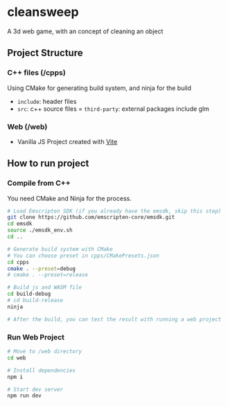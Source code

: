 # cleansweep

A 3d web game, with an concept of cleaning an object

## Project Structure

### C++ files (/cpps)

Using CMake for generating build system, and ninja for the build

- `include`: header files
- `src`: c++ source files
= `third-party`: external packages include glm

### Web (/web)

- Vanilla JS Project created with [Vite](https://vitejs.dev/)

## How to run project

### Compile from C++

You need CMake and Ninja for the process.

```zsh
# Load Emscripten SDK (if you already have the emsdk, skip this step)
git clone https://github.com/emscripten-core/emsdk.git
cd emsdk
source ./emsdk_env.sh
cd ..

# Generate build system with CMake
# You can choose preset in cpps/CMakePresets.json
cd cpps
cmake . --preset=debug
# cmake . --preset=release

# Build js and WASM file
cd build-debug
# cd build-release
ninja

# After the build, you can test the result with running a web project
```

### Run Web Project

```zsh
# Move to /web directory
cd web

# Install dependencies
npm i

# Start dev server
npm run dev
```
